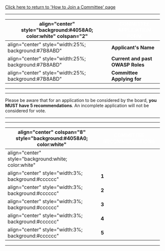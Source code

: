[Click here to return to 'How to Join a Committee'
page](How_to_Join_a_Committee "wikilink")

-----

| align="center" style="background:\#4058A0; color:white" colspan="2" | <font color="white">**COMMITTEE APPLICATION FORM**</font> |
| ------------------------------------------------------------------- | --------------------------------------------------------- |
| align="center" style="width:25%; background:\#7B8ABD"               | **Applicant's Name**                                      |
| align="center" style="width:25%; background:\#7B8ABD"               | **Current and past OWASP Roles**                          |
| align="center" style="width:25%; background:\#7B8ABD"               | **Committee Applying for**                                |

-----



-----

Please be aware that for an application to be considered by the board,
**you MUST have 5 recommendations**. An incomplete application will not
be considered for vote.

-----



-----

| align="center" colspan="8" style="background:\#4058A0; color:white" | <font color="white">**COMMITTEE RECOMMENDATIONS**</font> |
| ------------------------------------------------------------------- | -------------------------------------------------------- |
| align="center" style="background:white; color:white"                | <font color="black"></font>                              |
| align="center" style="width:3%; background:\#cccccc"                | **1**                                                    |
| align="center" style="width:3%; background:\#cccccc"                | **2**                                                    |
| align="center" style="width:3%; background:\#cccccc"                | **3**                                                    |
| align="center" style="width:3%; background:\#cccccc"                | **4**                                                    |
| align="center" style="width:3%; background:\#cccccc"                | **5**                                                    |

-----